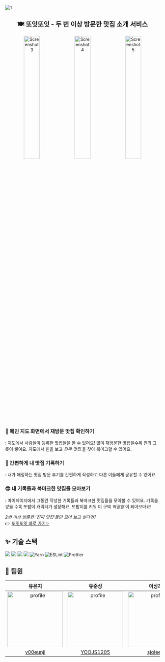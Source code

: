 ![1](https://github.com/depromeet/ddoeat_client/assets/27201591/b5354a41-fd51-4d59-a042-a6f00fe60b56)

<h2 align="center">🍽️ 또잇또잇 - 두 번 이상 방문한 맛집 소개 서비스</h2>

<div align="center">
  <img src="https://github.com/depromeet/ddoeat_client/assets/110076475/83b10343-ab17-4d92-b652-4cb06de35033" alt="Screenshot3" width=32% />
  <img src="https://github.com/depromeet/ddoeat_client/assets/110076475/159e6b65-647d-4c95-9773-16cb703597fe" alt="Screenshot4" width=32% />
  <img src="https://github.com/depromeet/ddoeat_client/assets/110076475/6ac70e4d-f017-4e4a-93ab-2fa54456386b" alt="Screenshot5" width=32% />
</div>


### **🍚 메인 지도 화면에서 재방문 맛집 확인하기** <br>
: 지도에서 사람들이 등록한 맛집들을 볼 수 있어요! 많이 재방문한 맛집일수록 핀의 그릇이 쌓여요. 지도에서 핀을 보고 _진짜 맛집_ 을 찾아 북마크할 수 있어요.

### **📝 간편하게 내 맛집 기록하기** <br> 
: 내가 애정하는 맛집 방문 후기를 간편하게 작성하고 다른 이들에게 공유할 수 있어요.

### **😎 내 기록들과 북마크한 맛집들 모아보기** <br>
: 마이페이지에서 그동안 작성한 기록들과 북마크한 맛집들을 모아볼 수 있어요. 기록을 쌓을 수록 또밥이 캐릭터가 성장해요. 또밥이를 키워 이 구역 _먹잘알_ 이 되어보아요!



_2번 이상 방문한 '진짜 맛집'들만 모아 보고 싶다면?_ <br> 
👉 [또잇또잇 바로 가기✨](https://www.ddoeat.site/)


## ✨ 기술 스택

<img src="https://img.shields.io/badge/Next.js-000000?style=flat-square&logo=nextdotjs&logoColor=white"/> <img src="https://img.shields.io/badge/TypeScript-3178C6?style=flat-square&logo=TypeScript&logoColor=white"/>
<img src="https://img.shields.io/badge/TailwindCss-06B6D4?style=flat-square&logo=TailwindCss&logoColor=white"/>
<img src="https://img.shields.io/badge/ReactQuery-FF4154?style=flat-square&logo=ReactQuery&logoColor=white"/>
<img alt="Yarn" src="https://img.shields.io/badge/Yarn-2C8EBB?style=flat-square&logo=yarn&logoColor=white" />
<img alt="ESLint" src="https://img.shields.io/badge/-ESLint-4B32C3?style=flat-square&logo=eslint&logoColor=white" />
<img alt="Prettier" src="https://img.shields.io/badge/-Prettier-F7B93E?style=flat-square&logo=prettier&logoColor=white" />


## 👥 팀원

| 유은지 | 유준상 | 이상조 |  오예린 |
| :---: | :---: | :---: |  :---: |
| <img src="https://avatars.githubusercontent.com/u/27201591?v=4" alt="profile" width="180" height="180"> | <img src="https://avatars.githubusercontent.com/u/89122773?v=4" alt="profile" width="180" height="180"> | <img src="https://avatars.githubusercontent.com/u/82137004?v=4" alt="profile" width="180" height="180"> | <img src="https://avatars.githubusercontent.com/u/110076475?v=4" alt="profile" width="180" height="180"> | 
| [y00eunji](https://github.com/y00eunji) | [YOOJS1205](https://github.com/YOOJS1205) | [sjoleee](https://github.com/sjoleee) |  [YelynnOh](https://github.com/YelynnOh) |

